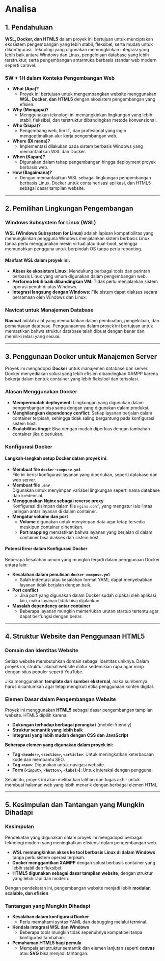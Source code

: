 # **Analisa**

## **1. Pendahuluan**
 **WSL, Docker, dan HTML5** dalam proyek ini bertujuan untuk menciptakan ekosistem pengembangan yang lebih stabil, fleksibel, serta mudah untuk dikonfigurasi. Teknologi yang digunakan memungkinkan integrasi yang lebih baik antara Windows dan Linux, pengelolaan database yang lebih terstruktur, serta pengembangan antarmuka berbasis standar web modern seperti Laravel.

### **5W + 1H dalam Konteks Pengembangan Web**
- **What (Apa)?**
  - Proyek ini bertujuan untuk mengembangkan website menggunakan **WSL, Docker, dan HTML5** dengan ekosistem pengembangan yang efisien.
- **Why (Mengapa)?**
  - Menggunakan teknologi ini memungkinkan lingkungan yang lebih stabil, fleksibel, dan terstruktur dibandingkan metode konvensional.
- **Who (Siapa)?**
  - Pengembang web, tim IT, dan profesional yang ingin mengoptimalkan alur kerja pengembangan web.
- **Where (Di mana)?**
  - Implementasi dilakukan pada sistem berbasis Windows yang memanfaatkan WSL dan Docker.
- **When (Kapan)?**
  - Digunakan dalam tahap pengembangan hingga deployment proyek berbasis web.
- **How (Bagaimana)?**
  - Dengan memanfaatkan WSL sebagai lingkungan pengembangan berbasis Linux, Docker untuk containerisasi aplikasi, dan HTML5 sebagai dasar tampilan website.

---

## **2. Pemilihan Lingkungan Pengembangan**
### **Windows Subsystem for Linux (WSL)**
**WSL (Windows Subsystem for Linux)** adalah lapisan kompatibilitas yang memungkinkan pengguna Windows menjalankan sistem berbasis Linux tanpa perlu menggunakan mesin virtual atau dual-boot, sehingga memudahkan pengguna untuk berpindah OS tanpa perlu rebooting.

#### **Manfaat WSL dalam proyek ini:**
- **Akses ke ekosistem Linux**: Mendukung berbagai tools dan perintah berbasis Linux yang umum digunakan dalam pengembangan web.  
- **Performa lebih baik dibandingkan VM**: Tidak perlu menjalankan sistem operasi penuh di atas Windows.  
- **Integrasi langsung dengan Windows**: File sistem dapat diakses secara bersamaan oleh Windows dan Linux.

### **Navicat untuk Manajemen Database**
**Navicat** adalah alat yang memudahkan dalam pembuatan, pengelolaan, dan pemantauan database. Penggunaannya dalam proyek ini bertujuan untuk memastikan bahwa struktur database telah dibuat dengan benar dan memiliki relasi yang sesuai.

---

## **3. Penggunaan Docker untuk Manajemen Server**
Proyek ini mengadopsi **Docker** untuk manajemen database dan server. Docker menyediakan solusi yang lebih efisien dibandingkan XAMPP karena bekerja dalam bentuk container yang lebih fleksibel dan terisolasi.

### **Alasan Menggunakan Docker**
- **Mempermudah deployment**: Lingkungan yang digunakan dalam pengembangan bisa sama dengan yang digunakan dalam produksi.  
- **Menghilangkan dependency conflict**: Setiap layanan berjalan dalam container terpisah, sehingga tidak saling bergantung pada konfigurasi sistem host.  
- **Skalabilitas tinggi**: Bisa dengan mudah diperluas dengan tambahan container jika diperlukan.  

### **Konfigurasi Docker**
#### **Langkah-langkah setup Docker dalam proyek ini:**
- **Membuat file `docker-compose.yml`**  
   File ini berisi konfigurasi layanan yang diperlukan, seperti database dan web server.  
- **Membuat file `.env`**  
   Digunakan untuk menyimpan variabel lingkungan seperti nama database dan kredensial.  
- **Menggunakan Nginx sebagai reverse proxy**  
   Konfigurasi disimpan dalam file `nginx.conf`, yang mengatur lalu lintas jaringan antar layanan di dalam container.  
- **Mengatur volume dan port**  
   - **Volume** digunakan untuk menyimpan data agar tetap tersedia meskipun container dihentikan.  
   - **Port mapping** memastikan bahwa layanan yang berjalan di dalam container bisa diakses dari sistem host.  

#### **Potensi Error dalam Konfigurasi Docker**
Beberapa kesalahan umum yang mungkin terjadi dalam penggunaan Docker antara lain:  
- **Kesalahan dalam penulisan `docker-compose.yml`**  
  - Salah indentasi atau kesalahan format YAML dapat menyebabkan layanan tidak berjalan dengan baik.  
- **Port conflict**  
  - Jika port yang digunakan dalam Docker sudah dipakai oleh aplikasi lain, maka layanan tidak bisa dijalankan.  
- **Masalah dependency antar container**  
  - Beberapa layanan mungkin memerlukan urutan startup tertentu agar dapat berfungsi dengan benar.  

---

## **4. Struktur Website dan Penggunaan HTML5**
### **Domain dan Identitas Website**
Setiap website membutuhkan domain sebagai identitas uniknya. Dalam proyek ini, struktur alamat website diatur sedemikian rupa agar mirip dengan situs populer seperti YouTube.  

Jika menggunakan **template dari sumber eksternal**, maka sumbernya harus dicantumkan agar tetap mengikuti etika penggunaan konten digital.  

### **Elemen Dasar dalam Pengembangan Website**
Proyek ini menggunakan **HTML5** sebagai dasar pengembangan tampilan website. HTML5 dipilih karena:  
- **Dukungan terhadap berbagai perangkat** (mobile-friendly)  
- **Struktur semantik yang lebih baik**  
- **Integrasi yang lebih mudah dengan CSS dan JavaScript**  

**Beberapa elemen yang digunakan dalam proyek ini:**  
- **Tag `<header>`, `<section>`, `<article>`**: Untuk meningkatkan keterbacaan kode dan membantu SEO.  
- **Tag `<nav>`**: Digunakan untuk navigasi website.  
- **Form (`<input>`, `<button>`, `<label>`)**: Untuk interaksi dengan pengguna.  

Selain itu, proyek ini akan melibatkan latihan dan tugas akhir untuk membuat halaman web yang lebih menarik dengan berbagai elemen HTML.  

---

## **5. Kesimpulan dan Tantangan yang Mungkin Dihadapi**
### **Kesimpulan**
Pendekatan yang digunakan dalam proyek ini mengadopsi berbagai teknologi modern yang meningkatkan efisiensi dalam pengembangan web.  
- **WSL memungkinkan akses ke tool berbasis Linux di dalam Windows** tanpa perlu sistem operasi terpisah.  
- **Docker menggantikan XAMPP** dengan solusi berbasis container yang lebih stabil dan fleksibel.  
- **HTML5 digunakan sebagai dasar tampilan website**, dengan struktur yang lebih rapi dan modern.  

Dengan pendekatan ini, pengembangan website menjadi lebih **modular, scalable, dan efisien**.  

### **Tantangan yang Mungkin Dihadapi**
- **Kesalahan dalam konfigurasi Docker**  
   - Perlu memahami syntax YAML dan debugging melalui terminal.  
- **Kendala integrasi WSL dan Windows**  
   - Beberapa tools mungkin tidak sepenuhnya kompatibel tanpa konfigurasi tambahan.  
- **Pemahaman HTML5 bagi pemula**  
   - Mempelajari struktur semantik dan elemen lanjutan seperti **canvas** atau **SVG** bisa menjadi tantangan.  



